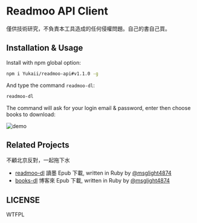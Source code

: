 # Readmoo API Client

僅供技術研究，不負責本工具造成的任何侵權問題。自己的書自己買。

## Installation & Usage

Install with npm global option:

```bash
npm i Yukaii/readmoo-api#v1.1.0 -g
```

And type the command `readmoo-dl`:

```bash
readmoo-dl
```

The command will ask for your login email & password, enter then choose books to download:

![demo](docs/images/readmoo-api.gif)

## Related Projects

不顧北京反對，一起拖下水

- [readmoo-dl](https://github.com/msglight4874/readmoo-dl) 讀墨 Epub 下載, written in Ruby by [@msglight4874][1]
- [books-dl](https://github.com/msglight4874/books-dl) 博客來 Epub 下載, written in Ruby by [@msglight4874][1]

## LICENSE

WTFPL

[1]: https://github.com/msglight4874
